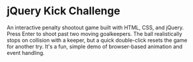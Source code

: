 # jQuery Kick Challenge
An interactive penalty shootout game built with HTML, CSS, and jQuery. Press Enter to shoot past two moving goalkeepers. The ball realistically stops on collision with a keeper, but a quick double-click resets the game for another try. It's a fun, simple demo of browser-based animation and event handling.
